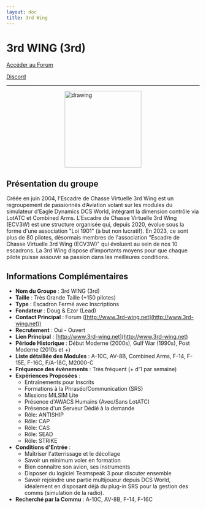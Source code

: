 ```yaml
---
layout: doc
title: 3rd Wing
---
```


# 3rd WING (3rd)

[Accéder au Forum](http://www.3rd-wing.net)

[Discord](https://discord.gg/T2avaA5)

---

<img src="/commus_img/3rdwing.png" alt="drawing" width="200" style="display: block; margin-left: auto; margin-right: auto;"/>


## Présentation du groupe

Créée en juin 2004, l'Escadre de Chasse Virtuelle 3rd Wing est un regroupement de passionnés d’Aviation volant sur les modules du simulateur d’Eagle Dynamics DCS World, intégrant la dimension contrôle via LotATC et Combined Arms. L'Escadre de Chasse Virtuelle 3rd Wing (ECV3W) est une structure organisée qui, depuis 2020, évolue sous la forme d'une association "Loi 1901" (à but non lucratif). En 2023, ce sont plus de 80 pilotes, désormais membres de l'association "Escadre de Chasse Virtuelle 3rd Wing (ECV3W)" qui évoluent au sein de nos 10 escadrons. La 3rd Wing dispose d'importants moyens pour que chaque pilote puisse assouvir sa passion dans les meilleures conditions.

## Informations Complémentaires

- **Nom du Groupe** : 3rd WING (3rd)
- **Taille** : Très Grande Taille (+150 pilotes)
- **Type** : Escadron Fermé avec Inscriptions
- **Fondateur** : Doug & Ezor (Lead)
- **Contact Principal** : Forum ([http://www.3rd-wing.net](http://www.3rd-wing.net))
- **Recrutement** : Oui - Ouvert
- **Lien Principal** : [http://www.3rd-wing.net](http://www.3rd-wing.net)
- **Période Historique** : Début Moderne (2000s), Gulf War (1990s), Post Moderne (2010s et +)
- **Liste détaillée des Modules** : A-10C, AV-8B, Combined Arms, F-14, F-15E, F-16C, F/A-18C, M2000-C
- **Fréquence des évènements** : Très fréquent (+ d'1 par semaine)
- **Expériences Proposées** :
  - Entraînements pour Inscrits
  - Formations à la Phraséo/Communication (SRS)
  - Missions MILSIM Lite
  - Présence d'AWACS Humains (Avec/Sans LotATC)
  - Présence d'un Serveur Dédié à la demande
  - Rôle: ANTISHIP
  - Rôle: CAP
  - Rôle: CAS
  - Rôle: SEAD
  - Rôle: STRIKE
- **Conditions d'Entrée** :
  - Maîtriser l'atterrissage et le décollage
  - Savoir un minimum voler en formation
  - Bien connaître son avion, ses instruments
  - Disposer du logiciel Teamspeak 3 pour discuter ensemble
  - Savoir rejoindre une partie multijoueur depuis DCS World, idéalement en disposant déjà du plug-in SRS pour la gestion des comms (simulation de la radio).
- **Recherché par la Commu** : A-10C, AV-8B, F-14, F-16C